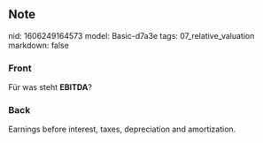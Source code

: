 ## Note
nid: 1606249164573
model: Basic-d7a3e
tags: 07_relative_valuation
markdown: false

### Front
<p>Für was steht <b>EBITDA</b>?</p>

### Back
<p><span>Earnings before interest, taxes, depreciation and
amortization.</span>
